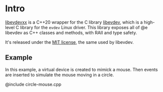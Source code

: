 Intro
=====

[libevdevxx](http://github.com/dkosmari/libevdevxx) is a C++20 wrapper for the C library
[libevdev](http://www.freedesktop.org/wiki/Software/libevdev), which is a high-level C
library for the `evdev` Linux driver. This library exposes all of @e libevdev as C++
classes and methods, with RAII and type safety.

It's released under the [MIT license](http://spdx.org/licenses/MIT.html), the same used by
libevdev.


Example
-------

In this example, a virtual device is created to mimick a mouse. Then events are inserted
to simulate the mouse moving in a circle.

@include circle-mouse.cpp
